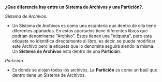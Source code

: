 **¿Que diferencia hay entre un Sistema de Archivos y una Partición?**.

*Sistema de Archivos.*

- Un Sistema de Archivos es como una estanteria que dentro de ella tiene diferentes apartados. En estos apartados tiene diferentes libros
  que podrian denominarse "Archivo". Estos tienen una "etiqueta", pero esta etiqueta no identifica directamente al libro, es decir, se 
  puede modificar este Archivo pero la etiqueta que lo denomina seguirá siendo la misma.
  Un **Sistema de Archivos** está dentro de una **Partición**.
  
*Partición.*
  
- Es donde se alojan todos los archivos. La **Partición** es como un baúl que dentro tiene un Sistema de Archivos.
